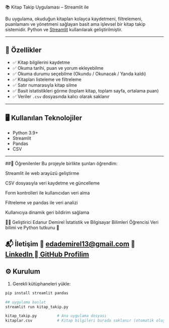 📚 Kitap Takip Uygulaması – Streamlit ile

Bu uygulama, okuduğun kitapları kolayca kaydetmeni, filtrelemeni, puanlamanı ve yönetmeni sağlayan basit ama işlevsel bir kitap takip sistemidir. Python ve [Streamlit](https://streamlit.io/) kullanılarak geliştirilmiştir.

---

## 🚀 Özellikler

- ✅ Kitap bilgilerini kaydetme
- ✅ Okuma tarihi, puan ve yorum ekleyebilme
- ✅ Okuma durumu seçebilme (Okundu / Okunacak / Yarıda kaldı)
- ✅ Kitapları listeleme ve filtreleme
- ✅ Satır numarasıyla kitap silme
- ✅ Basit istatistikleri görme (toplam kitap, toplam sayfa, ortalama puan)
- ✅ Veriler `.csv` dosyasında kalıcı olarak saklanır

---

## 🖥️ Kullanılan Teknolojiler

- Python 3.9+
- Streamlit
- Pandas
- CSV


---

##🧠 Öğrenilenler
Bu projeyle birlikte şunları öğrendim:

Streamlit ile web arayüzü geliştirme

CSV dosyasıyla veri kaydetme ve güncelleme

Form kontrolleri ile kullanıcıdan veri alma

Filtreleme ve pandas ile veri analizi

Kullanıcıya dinamik geri bildirim sağlama

👩‍💻 Geliştirici
Edanur Demirel
İstatistik ve Bilgisayar Bilimleri Öğrencisi
Veri bilimi ve Python tutkunu 💖

📬 İletişim
📧 edademirel13@gmail.com
🔗 [LinkedIn ](https://www.linkedin.com/in/edanur-demirel-b00644250/)
🔗[ GitHub Profilim](https://github.com/22eda)
---

## ⚙️ Kurulum

1. Gerekli kütüphaneleri yükle:

```bash
pip install streamlit pandas

## uygulama baslat
streamlit run kitap_takip.py

kitap_takip.py         # Ana uygulama dosyası
kitaplar.csv           # Kitap bilgileri burada saklanır (otomatik oluşur)


